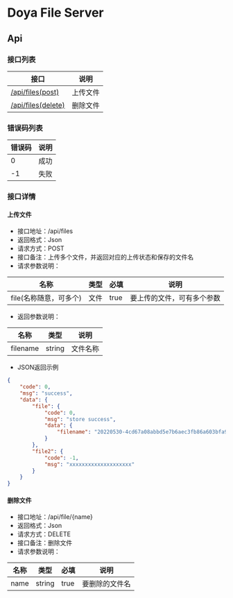 # Doya File Server

## Api

### 接口列表

| 接口                              | 说明     |
| --------------------------------- | -------- |
| [/api/files(post)](#fileStore)    | 上传文件 |
| [/api/files(delete)](#fileDelete) | 删除文件 |

### 错误码列表

| 错误码 | 说明 |
| ------ | ---- |
| 0      | 成功 |
| -1     | 失败 |



### 接口详情

#### <span id="fileStore">上传文件</span>

* 接口地址：/api/files
* 返回格式：Json
* 请求方式：POST
* 接口备注：上传多个文件，并返回对应的上传状态和保存的文件名
* 请求参数说明：

| 名称                   | 类型 | 必填 | 说明                       |
| ---------------------- | ---- | ---- | -------------------------- |
| file(名称随意，可多个) | 文件 | true | 要上传的文件，可有多个参数 |

* 返回参数说明：

| 名称     | 类型   | 说明     |
| -------- | ------ | -------- |
| filename | string | 文件名称 |

* JSON返回示例

```json
{
    "code": 0,
    "msg": "success",
    "data": {
        "file": {
            "code": 0,
            "msg": "store success",
            "data": {
                "filename": "20220530-4cd67a08abbd5e7b6aec3fb86a603bfa9185.png"
            }
        },
        "file2": {
            "code": -1,
            "msg": "xxxxxxxxxxxxxxxxxxxx"
        }
    }
}
```

#### <span id="fileDelete">删除文件</span>

* 接口地址：/api/file/{name}
* 返回格式：Json
* 请求方式：DELETE
* 接口备注：删除文件
* 请求参数说明：

| 名称 | 类型   | 必填 | 说明           |
| ---- | ------ | ---- | -------------- |
| name | string | true | 要删除的文件名 |
